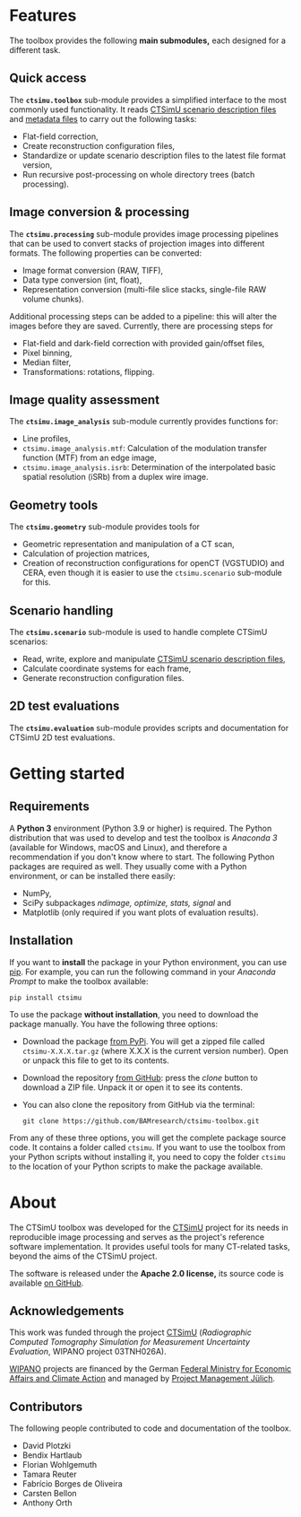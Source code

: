 Features
========

The toolbox provides the following **main submodules,** each designed
for a different task.

Quick access
------------
The **`ctsimu.toolbox`** sub-module provides a simplified interface to the most
commonly used functionality. It reads [CTSimU scenario description files]
and [metadata files] to carry out the following tasks:

* Flat-field correction,
* Create reconstruction configuration files,
* Standardize or update scenario description files to the latest file format version,
* Run recursive post-processing on whole directory trees (batch processing).

Image conversion & processing
------------------------------
The **`ctsimu.processing`** sub-module provides image processing pipelines that
can be used to convert stacks of projection images into different formats.
The following properties can be converted:

* Image format conversion (RAW, TIFF),
* Data type conversion (int, float),
* Representation conversion (multi-file slice stacks, single-file RAW volume chunks).

Additional processing steps can be added to a pipeline: this will alter the
images before they are saved. Currently, there are processing steps for

* Flat-field and dark-field correction with provided gain/offset files,
* Pixel binning,
* Median filter,
* Transformations: rotations, flipping.

Image quality assessment
------------------------
The **`ctsimu.image_analysis`** sub-module currently provides functions for:

* Line profiles,
* `ctsimu.image_analysis.mtf`: Calculation of the modulation transfer function (MTF) from an edge image,
* `ctsimu.image_analysis.isrb`: Determination of the interpolated basic spatial resolution (iSRb) from a duplex wire image.

Geometry tools
--------------
The **`ctsimu.geometry`** sub-module provides tools for

* Geometric representation and manipulation of a CT scan,
* Calculation of projection matrices,
* Creation of reconstruction configurations for openCT (VGSTUDIO) and CERA,
  even though it is easier to use the `ctsimu.scenario` sub-module for this.

[CTSimU scenario description files]: https://bamresearch.github.io/ctsimu-scenarios/
[metadata files]: https://bamresearch.github.io/ctsimu-scenarios/metadata.html

Scenario handling
-----------------
The **`ctsimu.scenario`** sub-module is used to handle complete
CTSimU scenarios:

* Read, write, explore and manipulate [CTSimU scenario description files],
* Calculate coordinate systems for each frame,
* Generate reconstruction configuration files.

[CTSimU scenario description files]: https://bamresearch.github.io/ctsimu-scenarios/

2D test evaluations
-------------------
The **`ctsimu.evaluation`** sub-module provides scripts and documentation
for CTSimU 2D test evaluations.


Getting started
===============

Requirements
------------
A **Python 3** environment (Python 3.9 or higher) is required. The Python distribution that was used to develop and test the toolbox is *Anaconda 3* (available for Windows, macOS and Linux), and therefore a recommendation if you don't know where to start. The following Python packages are required as well. They usually come with a Python environment, or can be installed there easily:

* NumPy,
* SciPy subpackages *ndimage, optimize, stats, signal* and
* Matplotlib (only required if you want plots of evaluation results).


Installation
------------

If you want to **install** the package in your Python environment, you can use [pip]. For example, you can run the following command in your *Anaconda Prompt* to make the toolbox available:

	pip install ctsimu

[pip]: https://pip.pypa.io

To use the package **without installation**, you need to download the package manually. You have the following three options:

* Download the package [from PyPi]. You will get a zipped file called `ctsimu-X.X.X.tar.gz` (where X.X.X is the current version number). Open or unpack this file to get to its contents.
* Download the repository [from GitHub]: press the *clone* button to download a ZIP file. Unpack it or open it to see its contents.
* You can also clone the repository from GitHub via the terminal:

	`git clone https://github.com/BAMresearch/ctsimu-toolbox.git`

From any of these three options, you will get the complete package source code. It contains a folder called `ctsimu`. If you want to use the toolbox from your Python scripts without installing it, you need to copy the folder `ctsimu` to the location of your Python scripts to make the package available.


[from GitHub]: https://github.com/BAMresearch/ctsimu-toolbox
[from PyPi]: https://pypi.org/project/ctsimu/

About
=====

The CTSimU toolbox was developed for the [CTSimU] project for its needs in reproducible image processing and serves as the project's reference software implementation. It provides useful tools for many CT-related tasks, beyond the aims of the CTSimU project.

The software is released under the **Apache 2.0 license,** its source code is available [on GitHub].

[on GitHub]: https://github.com/BAMresearch/ctsimu-toolbox

Acknowledgements
----------------
This work was funded through the project [CTSimU] (*Radiographic Computed Tomography Simulation for Measurement Uncertainty Evaluation*, WIPANO project 03TNH026A).

[WIPANO] projects are financed by the German [Federal Ministry for Economic Affairs and Climate Action] and managed by [Project Management Jülich].

[CTSimU]: https://www.ctsimu.forschung.fau.de/
[WIPANO]: https://www.innovation-beratung-foerderung.de/INNO/Navigation/DE/WIPANO/wipano.html
[Federal Ministry for Economic Affairs and Climate Action]: https://www.bmwi.de/
[Project Management Jülich]: https://www.ptj.de/

Contributors
------------
The following people contributed to code and documentation of the toolbox.

* David Plotzki
* Bendix Hartlaub
* Florian Wohlgemuth
* Tamara Reuter
* Fabrício Borges de Oliveira
* Carsten Bellon
* Anthony Orth